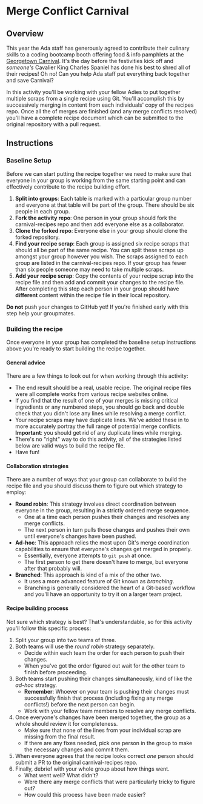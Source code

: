 # Merge Conflict Carnival
## Overview
This year the Ada staff has generously agreed to contribute their culinary skills to a coding bootcamp booth offering food & info pamphlets at the [Georgetown Carnival](http://www.georgetowncarnival.com/). It's the day before the festivities kick off and _someone's_ Cavalier King Charles Spaniel has done his best to shred all of their recipes! Oh no! Can you help Ada staff put everything back together and save Carnival?

In this activity you'll be working with your fellow Adies to put together multiple scraps from a single recipe using Git. You'll accomplish this by successively merging in content from each individuals' copy of the recipes repo. Once all the of merges are finished (and any merge conflicts resolved) you'll have a complete recipe document which can be submitted to the original repository with a pull request.

## Instructions
### Baseline Setup
Before we can start putting the recipe together we need to make sure that everyone in your group is working from the same starting point and can effectively contribute to the recipe building effort.

1. **Split into groups**: Each table is marked with a particular group number and everyone at that table will be part of the group. There should be six people in each group.
1. **Fork the activity repo**: One person in your group should fork the carnival-recipes repo and then add everyone else as a collaborator.
1. **Clone the forked repo**: Everyone else in your group should clone the forked repository.
1. **Find your recipe scrap**: Each group is assigned six recipe scraps that should all be part of the same recipe. You can split these scraps up amongst your group however you wish. The scraps assigned to each group are listed in the carnival-recipes repo. If your group has fewer than six people someone may need to take multiple scraps.
1. **Add your recipe scrap**: Copy the contents of your recipe scrap into the recipe file and then add and commit your changes to the recipe file. After completing this step each person in your group should have **different** content within the recipe file in their local repository.

**Do not** push your changes to GitHub yet! If you're finished early with this step help your groupmates.

### Building the recipe
Once everyone in your group has completed the baseline setup instructions above you're ready to start building the recipe together.

#### General advice
There are a few things to look out for when working through this activity:

- The end result should be a real, usable recipe. The original recipe files were all complete works from various recipe websites online.
- If you find that the result of one of your merges is missing critical ingredients or any numbered steps, you should go back and double check that you didn't lose any lines while resolving a merge conflict.
- Your recipe scraps may have duplicate lines. We've added these in to more accurately portray the full range of potential merge conflicts. **Important**: you should get rid of any duplicate lines while merging.
- There's no "right" way to do this activity, all of the strategies listed below are valid ways to build the recipe file.
- Have fun!

#### Collaboration strategies
There are a number of ways that your group can collaborate to build the recipe file and you should discuss them to figure out which strategy to employ:

- **Round robin**: This strategy involves direct coordination between everyone in the group, resulting in a strictly ordered merge sequence.
  - One at a time each person pushes their changes and resolves any merge conflicts.
  - The next person in turn pulls those changes and pushes their own until everyone's changes have been pushed.
- **Ad-hoc**: This approach relies the most upon Git's merge coordination capabilities to ensure that everyone's changes get merged in properly.
  - Essentially, everyone attempts to `git push` at once.
  - The first person to get there doesn't have to merge, but everyone after that probably will.
- **Branched**: This approach is kind of a mix of the other two.
  - It uses a more advanced feature of Git known as _branching_.
  - Branching is generally considered the heart of a Git-based workflow and you'll have an opportunity to try it on a larger team project.

#### Recipe building process
Not sure which strategy is best? That's understandable, so for this activity you'll follow this specific process:

1. Split your group into two teams of three.
1. Both teams will use the _round robin_ strategy separately.
    - Decide within each team the order for each person to push their changes.
    - When you've got the order figured out wait for the other team to finish before proceeding.
1. Both teams start pushing their changes simultaneously, kind of like the _ad-hoc_ strategy.
    - **Remember**: Whoever on your team is pushing their changes must successfully finish that process (including fixing any merge conflicts!) before the next person can begin.
    - Work with your fellow team members to resolve any merge conflicts.
1. Once everyone's changes have been merged together, the group as a whole should review it for completeness.
    - Make sure that none of the lines from your individual scrap are missing from the final result.
    - If there are any fixes needed, pick one person in the group to make the necessary changes and commit them.
1. When everyone agrees that the recipe looks correct _one_ person should submit a PR to the original carnival-recipes repo.
1. Finally, debrief with your whole group about how things went.
    - What went well? What didn't?
    - Were there any merge conflicts that were particularly tricky to figure out?
    - How could this process have been made easier?
